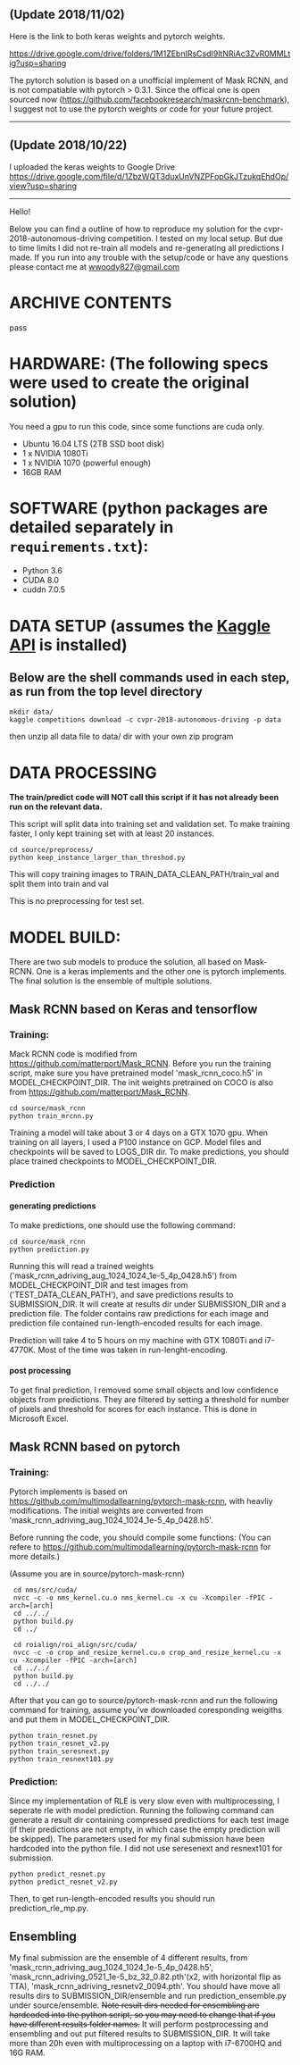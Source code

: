 
## (Update 2018/11/02)
Here is the link to both keras weights and pytorch weights.

https://drive.google.com/drive/folders/1M1ZEbnIRsCsdI9ltNRiAc3ZvR0MMLtig?usp=sharing

The pytorch solution is based on a unofficial implement of Mask RCNN, and is not compatiable with pytorch > 0.3.1. Since the offical one is open sourced now (https://github.com/facebookresearch/maskrcnn-benchmark), I suggest not to use the pytorch weights or code for your future project.

-----------------------------------------------------------------------
## (Update 2018/10/22)

I uploaded the keras weights to Google Drive
https://drive.google.com/file/d/1ZbzWQT3duxUnVNZPFopGkJTzukqEhdOp/view?usp=sharing

---------------------------------

Hello!

Below you can find a outline of how to reproduce my solution for the cvpr-2018-autonomous-driving competition.
I tested on my local setup. But due to time limits I did not re-train all models and re-generating all predictions I made. If you run into any trouble with the setup/code or have any questions please contact me at wwoody827@gmail.com

# ARCHIVE CONTENTS
pass

# HARDWARE: (The following specs were used to create the original solution)
You need a gpu to run this code, since some functions are cuda only.

* Ubuntu 16.04 LTS (2TB SSD boot disk)
* 1 x NVIDIA 1080Ti 
* 1 x NVIDIA 1070 (powerful enough)
* 16GB RAM


# SOFTWARE (python packages are detailed separately in `requirements.txt`):
* Python 3.6
* CUDA 8.0
* cuddn 7.0.5



# DATA SETUP (assumes the [Kaggle API](https://github.com/Kaggle/kaggle-api) is installed)
## Below are the shell commands used in each step, as run from the top level directory
```shell
mkdir data/
kaggle competitions download -c cvpr-2018-autonomous-driving -p data
```

then unzip all data file to data/ dir with your own zip program


# DATA PROCESSING

**The train/predict code will NOT call this script if it has not already been run on the relevant data.**

This script will split data into training set and validation set. To make training faster, I only kept training set with at least 20 instances.
```shell
cd source/preprocess/
python keep_instance_larger_than_threshod.py
```

This will copy training images to TRAIN_DATA_CLEAN_PATH/train_val and split them into train and val

This is no preprocessing for test set.

# MODEL BUILD: 

There are two sub models to produce the solution, all based on Mask-RCNN. One is a keras implements and the other one is pytorch implements. The final solution is the ensemble of multiple solutions.

## Mask RCNN based on Keras and tensorflow

### Training:
Mack RCNN code is modified from https://github.com/matterport/Mask_RCNN. 
Before you run the training script, make sure you have pretrained model 'mask_rcnn_coco.h5' in MODEL_CHECKPOINT_DIR. The init weights pretrained on COCO is also from https://github.com/matterport/Mask_RCNN.


```shell
cd source/mask_rcnn
python train_mrcnn.py
```

Training a model will take about 3 or 4 days on a GTX 1070 gpu. When training on all layers, I used a P100 instance on GCP. Model files and checkpoints will be saved to LOGS_DIR dir. To make predictions, you should place trained checkpoints to MODEL_CHECKPOINT_DIR.

### Prediction
#### generating predictions
To make predictions, one should use the following command:
```shell
cd source/mask_rcnn
python prediction.py
```

Running this will read a trained weights ('mask_rcnn_adriving_aug_1024_1024_1e-5_4p_0428.h5') from MODEL_CHECKPOINT_DIR and test images from ('TEST_DATA_CLEAN_PATH'), and save predictions results to SUBMISSION_DIR. It will create at results dir under SUBMISSION_DIR and a prediction file. The folder contains raw predictions for each image and prediction file contained run-length-encoded results for each image.

Prediction will take 4 to 5 hours on my machine with GTX 1080Ti and i7-4770K. Most of the time was taken in run-lenght-encoding.


#### post processing
To get final prediction, I removed some small objects and low confidence objects from predictions. They are filtered by setting a threshold for number of pixels and threshold for scores for each instance. This is done in Microsoft Excel.



## Mask RCNN based on pytorch

### Training:
Pytorch implements is based on https://github.com/multimodallearning/pytorch-mask-rcnn, with heavliy modifications. The initial weights are converted from 'mask_rcnn_adriving_aug_1024_1024_1e-5_4p_0428.h5'.

Before running the code, you should compile some functions:
(You can refere to https://github.com/multimodallearning/pytorch-mask-rcnn for more details.)

(Assume you are in source/pytorch-mask-rcnn)

```shell
 cd nms/src/cuda/
 nvcc -c -o nms_kernel.cu.o nms_kernel.cu -x cu -Xcompiler -fPIC -arch=[arch]
 cd ../../
 python build.py
 cd ../

 cd roialign/roi_align/src/cuda/
 nvcc -c -o crop_and_resize_kernel.cu.o crop_and_resize_kernel.cu -x cu -Xcompiler -fPIC -arch=[arch]
 cd ../../
 python build.py
 cd ../../
 ```
 
After that you can go to source/pytorch-mask-rcnn and run the following command for training, assume you've downloaded coresponding weigiths and put them in MODEL_CHECKPOINT_DIR.

```shell
python train_resnet.py
python train_resnet_v2.py
python train_seresnext.py
python train_resnext101.py
```

### Prediction:
Since my implementation of RLE is very slow even with multiprocessing, I seperate rle with model prediction. Running the following command can generate a result dir containing compressed predictions for each test image (if their predictions are not empty, in which case the empty prediction will be skipped). The parameters used for my final submission have been hardcoded into the python file. I did not use seresenext and resnext101 for submission.

```shell
python predict_resnet.py
python predict_resnet_v2.py
```

Then, to get run-length-encoded results you should run prediction_rle_mp.py.

## Ensembling

My final submission are the ensemble of 4 different results, from 'mask_rcnn_adriving_aug_1024_1024_1e-5_4p_0428.h5', 'mask_rcnn_adriving_0521_1e-5_bz_32_0.82.pth'(x2, with horizontal flip as TTA), 'mask_rcnn_adriving_resnetv2_0094.pth'. You should have move all results dirs to SUBMISSION_DIR/ensemble and run prediction_ensemble.py under source/ensemble. ~~Note result dirs needed for ensembling are hardcoded into the python script, so you may need to change that if you have different results folder names.~~ It will perform postprocessing and ensembling and out put filtered results to SUBMISSION_DIR. It will take more than 20h even with multiprocessing on a laptop with i7-6700HQ and 16G RAM.



